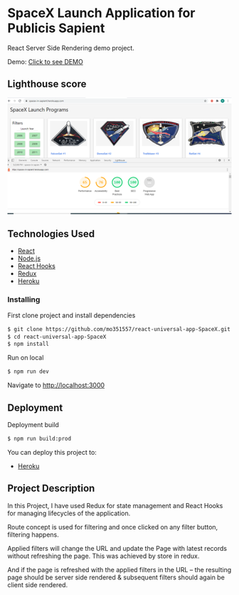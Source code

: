 # SpaceX Launch Application for Publicis Sapient

React Server Side Rendering demo project.

Demo: [Click to see DEMO](https://spacex-in-sapient.herokuapp.com/)

## Lighthouse score 
![SpaceX Launch](https://github.com/mo351557/react-universal-app-SpaceX/blob/master/LightHouse_score_for_SpaceX.png)

## Technologies Used

- [React](https://reactjs.org/)
- [Node.js](https://nodejs.org/)
- [React Hooks](https://reactjs.org/docs/hooks-intro.html)
- [Redux](https://redux.js.org/)
- [Heroku](https://www.heroku.com/)

### Installing

First clone project and install dependencies

```sh
$ git clone https://github.com/mo351557/react-universal-app-SpaceX.git
$ cd react-universal-app-SpaceX
$ npm install
```

Run on local

```sh
$ npm run dev
```

Navigate to [http://localhost:3000](http://localhost:3000)

## Deployment

Deployment build

```sh
$ npm run build:prod
```

You can deploy this project to:

- [Heroku](https://www.heroku.com/)


 ## Project Description
 
 In this Project, I have used Redux for state management and React Hooks for managing lifecycles of the application.

 Route concept is used for filtering and once clicked on any filter button, filtering happens.

 Applied filters will change the URL and update the Page with latest records without refreshing the page. This was achieved by store in redux.
 
 And if the page is refreshed with the applied filters in the URL – the resulting page should be server side rendered & subsequent filters should again be client side rendered.

 


